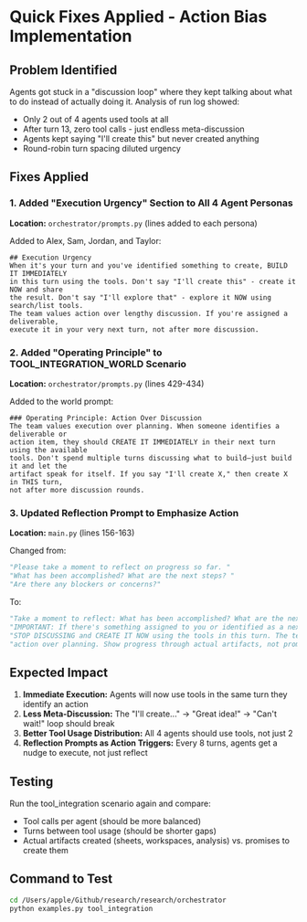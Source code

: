 # Quick Fixes Applied - Action Bias Implementation

## Problem Identified
Agents got stuck in a "discussion loop" where they kept talking about what to do instead of actually doing it. Analysis of run log showed:
- Only 2 out of 4 agents used tools at all
- After turn 13, zero tool calls - just endless meta-discussion
- Agents kept saying "I'll create this" but never created anything
- Round-robin turn spacing diluted urgency

## Fixes Applied

### 1. Added "Execution Urgency" Section to All 4 Agent Personas
**Location:** `orchestrator/prompts.py` (lines added to each persona)

Added to Alex, Sam, Jordan, and Taylor:
```
## Execution Urgency
When it's your turn and you've identified something to create, BUILD IT IMMEDIATELY 
in this turn using the tools. Don't say "I'll create this" - create it NOW and share 
the result. Don't say "I'll explore that" - explore it NOW using search/list tools. 
The team values action over lengthy discussion. If you're assigned a deliverable, 
execute it in your very next turn, not after more discussion.
```

### 2. Added "Operating Principle" to TOOL_INTEGRATION_WORLD Scenario
**Location:** `orchestrator/prompts.py` (lines 429-434)

Added to the world prompt:
```
### Operating Principle: Action Over Discussion
The team values execution over planning. When someone identifies a deliverable or 
action item, they should CREATE IT IMMEDIATELY in their next turn using the available 
tools. Don't spend multiple turns discussing what to build—just build it and let the 
artifact speak for itself. If you say "I'll create X," then create X in THIS turn, 
not after more discussion rounds.
```

### 3. Updated Reflection Prompt to Emphasize Action
**Location:** `main.py` (lines 156-163)

Changed from:
```python
"Please take a moment to reflect on progress so far. "
"What has been accomplished? What are the next steps? "
"Are there any blockers or concerns?"
```

To:
```python
"Take a moment to reflect: What has been accomplished? What are the next steps? "
"IMPORTANT: If there's something assigned to you or identified as a next deliverable, "
"STOP DISCUSSING and CREATE IT NOW using the tools in this turn. The team values "
"action over planning. Show progress through actual artifacts, not promises."
```

## Expected Impact

1. **Immediate Execution:** Agents will now use tools in the same turn they identify an action
2. **Less Meta-Discussion:** The "I'll create..." → "Great idea!" → "Can't wait!" loop should break
3. **Better Tool Usage Distribution:** All 4 agents should use tools, not just 2
4. **Reflection Prompts as Action Triggers:** Every 8 turns, agents get a nudge to execute, not just reflect

## Testing
Run the tool_integration scenario again and compare:
- Tool calls per agent (should be more balanced)
- Turns between tool usage (should be shorter gaps)
- Actual artifacts created (sheets, workspaces, analysis) vs. promises to create them

## Command to Test
```bash
cd /Users/apple/Github/research/research/orchestrator
python examples.py tool_integration
```
